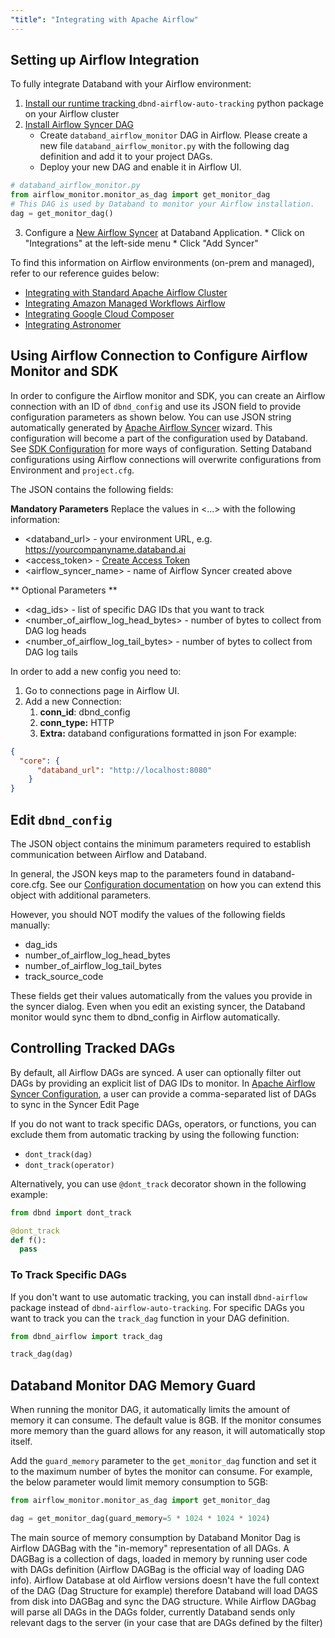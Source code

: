 ```yaml
---
"title": "Integrating with Apache Airflow"
---
```

## Setting up Airflow Integration

To fully integrate Databand with your Airflow environment:
  1. [Install our runtime tracking ](doc:installing-on-airflow-cluster) `dbnd-airflow-auto-tracking` python package on your Airflow cluster
  2. [Install Airflow Syncer DAG](doc:installing-on-airflow-cluster)
     * Create  `databand_airflow_monitor` DAG in Airflow.  Please create a new file `databand_airflow_monitor.py` with the following dag definition and add it to your project DAGs.
     * Deploy your new DAG and enable it in Airflow UI.

<!-- noqa -->
```python
# databand_airflow_monitor.py
from airflow_monitor.monitor_as_dag import get_monitor_dag
# This DAG is used by Databand to monitor your Airflow installation.
dag = get_monitor_dag()
```
   3.  Configure a [New Airflow Syncer](doc:apache-airflow-sync) at Databand Application.
    * Click on "Integrations" at the left-side menu
    * Click "Add Syncer"

To find this information on Airflow environments (on-prem and managed), refer to our reference guides below:
* [Integrating with Standard Apache Airflow Cluster](doc:installing-on-airflow-cluster#standard-apache-airflow-cluster)
* [Integrating Amazon Managed Workflows Airflow](doc:installing-on-airflow-cluster#aws-managed-workflows)
* [Integrating Google Cloud Composer](doc:installing-on-airflow-cluster#google-cloud-composer)
* [Integrating Astronomer](doc:installing-on-airflow-cluster#astronomer)


## Using Airflow Connection to Configure Airflow Monitor and SDK
In order to configure the Airflow monitor and SDK, you can create an Airflow connection with an ID of `dbnd_config` and use its JSON field to provide configuration parameters as shown below.  You can use JSON string automatically generated by  [Apache Airflow Syncer](doc:apache-airflow-sync) wizard. This configuration will become a part of the configuration used by Databand. See [SDK Configuration](doc:dbnd-sdk-configuration)  for more ways of configuration. Setting Databand configurations using Airflow connections will overwrite configurations from Environment and `project.cfg`.

The JSON contains the following fields:

**Mandatory Parameters**
Replace the values in <...> with the following information:
  * <databand_url> - your environment URL, e.g. https://yourcompanyname.databand.ai
  * <access_token> - [Create Access Token](doc:access-token)
  * <airflow_syncer_name>  - name of Airflow Syncer created above

** Optional Parameters **
  * <dag_ids> - list of specific DAG IDs that you want to track
  * <number_of_airflow_log_head_bytes> - number of bytes to collect from DAG log heads
  * <number_of_airflow_log_tail_bytes> - number of bytes to collect from DAG log tails


In order to add a new config you need to:
1. Go to connections page in Airflow UI.
2. Add a new Connection:
    1. **conn_id**: dbnd_config
    2. **conn_type:** HTTP
    3. **Extra:** databand configurations formatted in json
For example:
``` json
{
  "core": {
      "databand_url": "http://localhost:8080"
    }
}
```

## Edit `dbnd_config`
The JSON object contains the minimum parameters required to establish communication between Airflow and Databand.

In general, the JSON keys map to the parameters found in databand-core.cfg. See our [Configuration documentation](doc:configuration-layers) on how you can extend this object with additional parameters.

However, you should NOT modify the values of the following fields manually:
* dag_ids
* number_of_airflow_log_head_bytes
* number_of_airflow_log_tail_bytes
* track_source_code

These fields get their values automatically from the values you provide in the syncer dialog.
Even when you edit an existing syncer, the Databand monitor would sync them to dbnd_config in Airflow automatically.



## Controlling Tracked DAGs
By default, all Airflow DAGs are synced. A user can optionally filter out DAGs by providing an explicit list of DAG IDs to monitor. In [Apache Airflow Syncer Configuration](doc:apache-airflow-sync), a user can provide a comma-separated list of DAGs to sync in the Syncer Edit Page

If you do not want to track specific DAGs, operators, or functions, you can exclude them from automatic tracking by using the following function:
  *  `dont_track(dag)`
  *  `dont_track(operator)`

Alternatively, you can use `@dont_track` decorator shown in the following example:
```python
from dbnd import dont_track

@dont_track
def f():
  pass
```

### To Track Specific DAGs
If you don't want to use automatic tracking, you can install `dbnd-airflow` package instead of `dbnd-airflow-auto-tracking`.
For specific DAGs you want to track you can the `track_dag` function in your DAG definition.

<!-- noqa -->
```python
from dbnd_airflow import track_dag

track_dag(dag)
```

## Databand Monitor DAG Memory Guard
When running the monitor DAG, it automatically limits the amount of memory it can consume. The default value is 8GB. If the monitor consumes more memory than the guard allows for any reason, it will automatically stop itself.

Add the `guard_memory` parameter to the `get_monitor_dag` function and set it to the maximum number of bytes the monitor can consume. For example, the below parameter would limit memory consumption to 5GB:

<!-- noqa -->
```python
from airflow_monitor.monitor_as_dag import get_monitor_dag

dag = get_monitor_dag(guard_memory=5 * 1024 * 1024 * 1024)
```

The main source of memory consumption by Databand Monitor Dag is Airflow DAGBag with the "in-memory" representation of all DAGs. A DAGBag is a collection of dags, loaded in memory by running user code with DAGs definition (Airflow DAGBag is the official way of loading DAG info). Airflow Database at old Airflow versions doesn't have the full context of the DAG (Dag Structure for example) therefore Databand will load DAGS from disk into DAGBag and sync the DAG structure. While Airflow DAGbag will parse all DAGs in the DAGs folder, currently Databand sends only relevant dags to the server (in your case that are DAGs defined by the filter)

